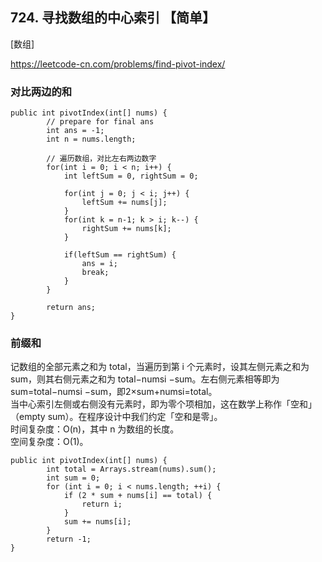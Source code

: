 ## 724. 寻找数组的中心索引 【简单】     
[数组]   

https://leetcode-cn.com/problems/find-pivot-index/    

### 对比两边的和
```
public int pivotIndex(int[] nums) {
        // prepare for final ans
        int ans = -1;
        int n = nums.length;

        // 遍历数组，对比左右两边数字
        for(int i = 0; i < n; i++) {
            int leftSum = 0, rightSum = 0;

            for(int j = 0; j < i; j++) {
                leftSum += nums[j];
            }
            for(int k = n-1; k > i; k--) {
                rightSum += nums[k];
            }

            if(leftSum == rightSum) {
                ans = i;
                break;
            }
        }

        return ans;
}
```   

### 前缀和    
记数组的全部元素之和为 total，当遍历到第 i 个元素时，设其左侧元素之和为 sum，则其右侧元素之和为 total−numsi −sum。左右侧元素相等即为sum=total−numsi −sum，即2×sum+numsi=total。   
当中心索引左侧或右侧没有元素时，即为零个项相加，这在数学上称作「空和」（empty sum）。在程序设计中我们约定「空和是零」。     
时间复杂度：O(n)，其中 n 为数组的长度。     
空间复杂度：O(1)。     
```
public int pivotIndex(int[] nums) {
        int total = Arrays.stream(nums).sum();
        int sum = 0;
        for (int i = 0; i < nums.length; ++i) {
            if (2 * sum + nums[i] == total) {
                return i;
            }
            sum += nums[i];
        }
        return -1;
}
```










